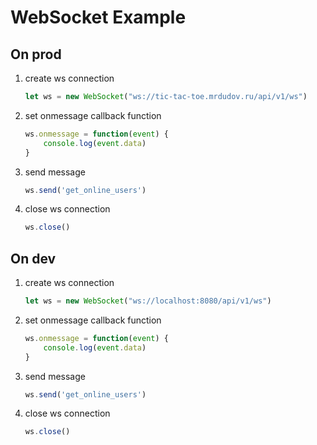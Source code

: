 # WebSocket Example

## On prod

1. create ws connection

    ```js
    let ws = new WebSocket("ws://tic-tac-toe.mrdudov.ru/api/v1/ws")
    ```

2. set onmessage callback function

    ```js
    ws.onmessage = function(event) {
        console.log(event.data)
    }
    ```

3. send message

    ```js
    ws.send('get_online_users')
    ```

4. close ws connection

    ```js
    ws.close()
    ```

## On dev

1. create ws connection

    ```js
    let ws = new WebSocket("ws://localhost:8080/api/v1/ws")
    ```

2. set onmessage callback function

    ```js
    ws.onmessage = function(event) {
        console.log(event.data)
    }
    ```

3. send message

    ```js
    ws.send('get_online_users')
    ```

4. close ws connection

    ```js
    ws.close()
    ```

